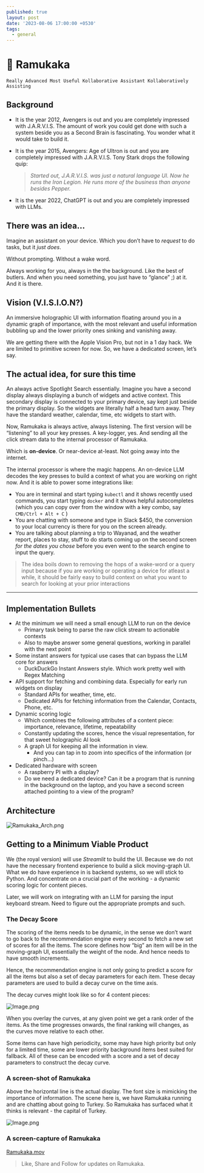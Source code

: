 ```yaml
---
published: true
layout: post
date: '2023-08-06 17:00:00 +0530'
tags:
  - general
---
```

# 🤖 Ramukaka

`Really Advanced Most Useful Kollaborative Assistant Kollaboratively Assisting`

## Background

- It is the year 2012, Avengers is out and you are completely impressed with J.A.R.V.I.S. The amount of work you could get done with such a system beside you as a Second Brain is fascinating. You wonder what it would take to build it.
- It is the year 2015, Avengers: Age of Ultron is out and you are completely impressed with J.A.R.V.I.S. Tony Stark drops the following quip:

   > *Started out, J.A.R.V.I.S. was just a natural language UI. Now he runs the Iron Legion. He runs more of the business than anyone besides Pepper.*

- It is the year 2022, ChatGPT is out and you are completely impressed with LLMs.

## There was an idea…

Imagine an assistant on your device. Which you don’t have to *request* to do tasks, but it *just does*.

Without prompting. Without a wake word.

Always working for you, always in the the background. Like the best of butlers. And when you need something, you just have to “glance” ;) at it. And it is there.

## Vision (V.I.S.I.O.N?)

An immersive holographic UI with information floating around you in a dynamic graph of importance, with the most relevant and useful information bubbling up and the lower priority ones sinking and vanishing away.

We are getting there with the Apple Vision Pro, but not in a 1 day hack. We are limited to primitive screen for now. So, we have a dedicated screen, let’s say.

## The actual idea, for sure this time

An always active Spotlight Search essentially. Imagine you have a second display always displaying a bunch of widgets and active context. This secondary display is connected to your primary device, say kept just beside the primary display. So the widgets are literally half a head turn away. They have the standard weather, calendar, time, etc widgets to start with.

Now, Ramukaka is always active, always listening. The first version will be “listening” to all your key presses. A key-logger, yes. And sending all the click stream data to the internal processor of Ramukaka.

Which is **on-device**. Or near-device at-least. Not going away into the internet.

The internal processor is where the magic happens. An on-device LLM decodes the key presses to build a context of what you are working on right now. And it is able to power some integrations like:

- You are in terminal and start typing `kubectl` and it shows recently used commands, you start typing `docker` and it shows helpful autocompletes (which you can copy over from the window with a key combo, say `CMD/Ctrl + Alt + C` )
- You are chatting with someone and type in Slack $450, the conversion to your local currency is there for you on the screen already.
- You are talking about planning a trip to Wayanad, and the weather report, places to stay, stuff to do starts coming up on the second screen *for the dates you chose* before you even went to the search engine to input the query.

> The idea boils down to removing the hops of a wake-word or a query input because if you are working or operating a device for atleast a while, it should be fairly easy to build context on what you want to search for looking at your prior interactions

---

## Implementation Bullets

- At the minimum we will need a small enough LLM to run on the device
   - Primary task being to parse the raw click stream to actionable contexts
   - Also to maybe answer some general questions, working in parallel with the next point
- Some instant answers for typical use cases that can bypass the LLM core for answers
   - DuckDuckGo Instant Answers style. Which work pretty well with Regex Matching
- API support for fetching and combining data. Especially for early run widgets on display
   - Standard APIs for weather, time, etc.
   - Dedicated APIs for fetching information from the Calendar, Contacts, Phone, etc.
- Dynamic scoring logic
   - Which combines the following attributes of a content piece: importance, relevance, lifetime, repeatability
   - Constantly updating the scores, hence the visual representation, for that sweet holographic AI look
   - A graph UI for keeping all the information in view.
      - And you can tap in to zoom into specifics of the information (or pinch...)
- Dedicated hardware with screen
   - A raspberry PI with a display?
   - Do we need a dedicated device? Can it be a program that is running in the background on the laptop, and you have a second screen attached pointing to a view of the program?

## Architecture

![Ramukaka_Arch.png](https://res.craft.do/user/full/728b4c42-8855-d1a7-026e-0e2cea5902ea/FE7ED3B2-A666-431D-BA59-6B7321684F59_2/6ZOHAevC9QUiKI5ryaGj6SKcjEIKYj99Qgi6ouj0WUQz/Ramukaka_Arch.png)

## Getting to a Minimum Viable Product

We (the royal version) will use *Streamlit* to build the UI. Because we do not have the necessary frontend experience to build a slick moving-graph UI. What we do have experience in is backend systems, so we will stick to Python. And concentrate on a crucial part of the working - a dynamic scoring logic for content pieces.

Later, we will work on integrating with an LLM for parsing the input keyboard stream. Need to figure out the appropriate prompts and such.

### The Decay Score

The scoring of the items needs to be dynamic, in the sense we don’t want to go back to the recommendation engine every second to fetch a new set of scores for all the items. The score defines how “big” an item will be in the moving-graph UI, essentially the weight of the node. And hence needs to have smooth increments.

Hence, the recommendation engine is not only going to predict a score for all the items but also a set of decay parameters for each item. These decay parameters are used to build a decay curve on the time axis.

The decay curves might look like so for 4 content pieces:

![Image.png](https://res.craft.do/user/full/728b4c42-8855-d1a7-026e-0e2cea5902ea/doc/8EB9F882-84F6-4205-8002-DD09C5E52944/87C88F4B-7A8E-4B0C-B611-FFA5CF625B61_2/nD3rfeJtjrxXFdolIzUpvFCxUxFky6ZS7IACNjgpOJUz/Image.png)

When you overlay the curves, at any given point we get a rank order of the items. As the time progresses onwards, the final ranking will changes, as the curves move relative to each other.

Some items can have high periodicity, some may have high priority but only for a limited time, some are lower priority background items best suited for fallback. All of these can be encoded with a score and a set of decay parameters to construct the decay curve.

### A screen-shot of Ramukaka

Above the horizontal line is the actual display. The font size is mimicking the importance of information. The scene here is, we have Ramukaka running and are chatting about going to Turkey. So Ramukaka has surfaced what it thinks is relevant - the capital of Turkey.

![Image.png](https://res.craft.do/user/full/728b4c42-8855-d1a7-026e-0e2cea5902ea/doc/8EB9F882-84F6-4205-8002-DD09C5E52944/413E2C3D-3690-4E00-92D9-5361D970B041_2/g0KohbTvZZx3FU3a3js3LGBCMpUtk4E2ZILDf47PUrgz/Image.png)

### A screen-capture of Ramukaka

[Ramukaka.mov](https://res.craft.do/user/full/728b4c42-8855-d1a7-026e-0e2cea5902ea/4A9687D0-1C55-4F65-9A26-DE2724AFEDB3_2/WR7wTR1asELJy2vsyW4AmyMh0MxpYOm50aTs8WdeDTEz/Ramukaka.mov)

> Like, Share and Follow for updates on Ramukaka.
